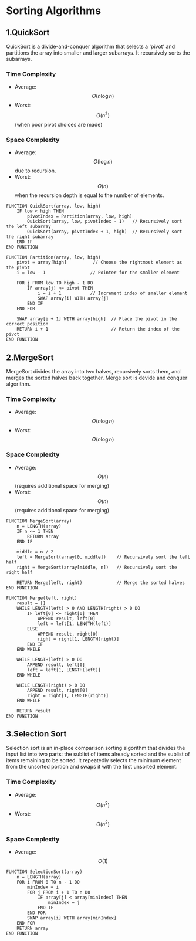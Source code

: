 # Sorting Algorithms

## 1.QuickSort 

QuickSort is a divide-and-conquer algorithm that selects a 'pivot' and partitions the array into smaller and larger subarrays. It recursively sorts the subarrays.

### Time Complexity
- Average: $$O(n \log n)$$
- Worst: $$O(n^2)$$ (when poor pivot choices are made)

### Space Complexity
- Average: $$O(\log n)$$ due to recursion.
- Worst: $$O(n)$$ when the recursion depth is equal to the number of elements.

```
FUNCTION QuickSort(array, low, high)
    IF low < high THEN
        pivotIndex = Partition(array, low, high)
        QuickSort(array, low, pivotIndex - 1)   // Recursively sort the left subarray
        QuickSort(array, pivotIndex + 1, high)  // Recursively sort the right subarray
    END IF
END FUNCTION

FUNCTION Partition(array, low, high)
    pivot = array[high]          // Choose the rightmost element as the pivot
    i = low - 1                 // Pointer for the smaller element

    FOR j FROM low TO high - 1 DO
        IF array[j] <= pivot THEN
            i = i + 1           // Increment index of smaller element
            SWAP array[i] WITH array[j]
        END IF
    END FOR

    SWAP array[i + 1] WITH array[high]  // Place the pivot in the correct position
    RETURN i + 1                        // Return the index of the pivot
END FUNCTION
```

## 2.MergeSort

MergeSort divides the array into two halves, recursively sorts them, and merges the sorted halves back together. Merge sort is devide and conquer algorithm.

### Time Complexity
- Average: $$O(n \log n)$$
- Worst: $$O(n \log n)$$

### Space Complexity
- Average: $$O(n)$$ (requires additional space for merging)
- Worst: $$O(n)$$ (requires additional space for merging)

```
FUNCTION MergeSort(array)
    n = LENGTH(array)
    IF n <= 1 THEN
        RETURN array
    END IF

    middle = n / 2
    left = MergeSort(array[0, middle])    // Recursively sort the left half
    right = MergeSort(array[middle, n])   // Recursively sort the right half

    RETURN Merge(left, right)             // Merge the sorted halves
END FUNCTION

FUNCTION Merge(left, right)
    result = []
    WHILE LENGTH(left) > 0 AND LENGTH(right) > 0 DO
        IF left[0] <= right[0] THEN
            APPEND result, left[0]
            left = left[1, LENGTH(left)]
        ELSE
            APPEND result, right[0]
            right = right[1, LENGTH(right)]
        END IF
    END WHILE

    WHILE LENGTH(left) > 0 DO
        APPEND result, left[0]
        left = left[1, LENGTH(left)]
    END WHILE

    WHILE LENGTH(right) > 0 DO
        APPEND result, right[0]
        right = right[1, LENGTH(right)]
    END WHILE

    RETURN result
END FUNCTION
```

## 3.Selection Sort

Selection sort is an in-place comparison sorting algorithm that divides the input list into two parts: the sublist of items already sorted and the sublist of items remaining to be sorted. It repeatedly selects the minimum element from the unsorted portion and swaps it with the first unsorted element.

### Time Complexity
- Average: $$O(n^2)$$
- Worst: $$O(n^2)$$

### Space Complexity
- Average: $$O(1)$$

```
FUNCTION SelectionSort(array)
    n = LENGTH(array)
    FOR i FROM 0 TO n - 1 DO
        minIndex = i
        FOR j FROM i + 1 TO n DO
            IF array[j] < array[minIndex] THEN
                minIndex = j
            END IF
        END FOR
        SWAP array[i] WITH array[minIndex]
    END FOR
    RETURN array
END FUNCTION
```

